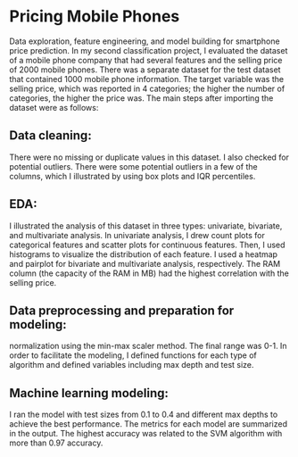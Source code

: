 # Pricing Mobile Phones
Data exploration, feature engineering, and model building for smartphone price prediction.
In my second classification project, I evaluated the dataset of a mobile phone company that had several features and the selling price of 2000 mobile phones. There was a separate dataset for the test dataset that contained 1000 mobile phone information. The target variable was the selling price, which was reported in 4 categories; the higher the number of categories, the higher the price was. The main steps after importing the dataset were as follows: <br>
## Data cleaning: <br>
There were no missing or duplicate values in this dataset. I also checked for potential outliers. There were some potential outliers in a few of the columns, which I illustrated by using box plots and IQR percentiles. 
## EDA: <br>
I illustrated the analysis of this dataset in three types: univariate, bivariate, and multivariate analysis. In univariate analysis, I drew count plots for categorical features and scatter plots for continuous features. Then, I used histograms to visualize the distribution of each feature. I used a heatmap and pairplot for bivariate and multivariate analysis, respectively. The RAM column (the capacity of the RAM in MB) had the highest correlation with the selling price. 
## Data preprocessing and preparation for modeling: <br>
normalization using the min-max scaler method. The final range was 0-1. In order to facilitate the modeling, I defined functions for each type of algorithm and defined variables including max depth and test size. 
## Machine learning modeling: <br>
I ran the model with test sizes from 0.1 to 0.4 and different max depths to achieve the best performance. The metrics for each model are summarized in the output. The highest accuracy was related to the SVM algorithm with more than 0.97 accuracy.

